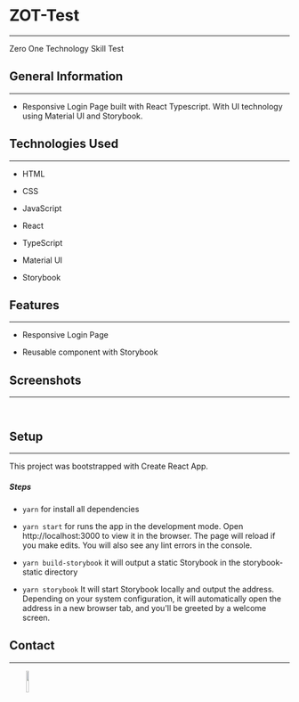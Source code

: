 <h1>ZOT-Test</h1>
<hr><p>Zero One Technology Skill Test</p><h2>General Information</h2>
<hr><ul>
<li>Responsive Login Page built with React Typescript.
With UI technology using Material UI and Storybook.</li>
</ul><h2>Technologies Used</h2>
<hr><ul>
<li>HTML</li>
</ul><ul>
<li>CSS</li>
</ul><ul>
<li>JavaScript</li>
</ul><ul>
<li>React</li>
</ul><ul>
<li>TypeScript</li>
</ul><ul>
<li>Material UI</li>
</ul><ul>
<li>Storybook</li>
</ul><h2>Features</h2>
<hr><ul>
<li>Responsive Login Page</li>
</ul><ul>
<li>Reusable component with Storybook</li>
</ul><h2>Screenshots</h2>
<hr><p><img src="https://user-images.githubusercontent.com/79769140/216711145-53fd12ed-9ac5-4ae2-876d-89513053249c.png" alt=""></p><p><img src="https://user-images.githubusercontent.com/79769140/216711730-7d5d8b02-e571-45f6-b069-833319e65774.png" alt=""></p><h2>Setup</h2>
<hr><p>This project was bootstrapped with Create React App.</p><h5>Steps</h5><ul>
<li><code>yarn</code> for install all dependencies</li>
</ul><ul>
<li><code>yarn start</code> for runs the app in the development mode. Open http://localhost:3000 to view it in the browser.  The page will reload if you make edits. You will also see any lint errors in the console.</li>
</ul><ul>
<li><code>yarn build-storybook</code> it will output a static Storybook in the storybook-static directory</li>
</ul><ul>
<li><code>yarn storybook</code> It will start Storybook locally and output the address. Depending on your system configuration, it will automatically open the address in a new browser tab, and you'll be greeted by a welcome screen.</li>
</ul><h2>Contact</h2>
<hr><p><span style="margin-right: 30px;"></span><a href="https://www.linkedin.com/in/sandi-muhamad-rizalul/"><img target="_blank" src="https://cdn.jsdelivr.net/gh/devicons/devicon/icons/linkedin/linkedin-original.svg" style="width: 10%;"></a></p>